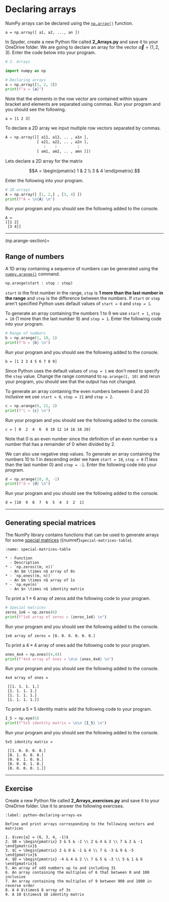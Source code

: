 # Declaring arrays

NumPy arrays can be declared using the <a href="https://numpy.org/doc/stable/reference/arrays.ndarray.html" target="_blank"> `np.array()`</a> function.

```text
a = np.array([ a1, a2, ..., an ])
```

In Spyder, create a new Python file called **2_Arrays.py** and save it to your OneDrive folder. We are going to declare an array for the vector $\vec{a} = (1, 2, 3)$. Enter the code below into your program.

```python
# 2. Arrays

import numpy as np

# Declaring arrays
a = np.array([1, 2, 3])
print(f"a = {a}")
```

Note that the elements in the row vector are contained within square bracket and elements are separated using commas. Run your program and you should see the following.

```text
a = [1 2 3]
```

To declare a 2D array we input multiple row vectors separated by commas.

```python
A = np.array([[ a11, a12, .. , a1n ],
              [ a21, a22, .. , a2n ],
                 :    :         :
              [ am1, am2, .. , amn ]])
```

Lets declare a 2D array for the matrix

$$A = \begin{pmatrix} 1 & 2 \\ 3 & 4 \end{pmatrix}.$$

Enter the following into your program.

```python
# 2D arrays
A = np.array([ [1, 2,] , [3, 4] ])
print(f"A = \n{A} \n")
```

Run your program and you should see the following added to the console.

```text
A = 
[[1 2]
 [3 4]]
```

---

(np.arange-section)=

## Range of numbers

A 1D array containing a sequence of numbers can be generated using the <a href="https://numpy.org/doc/stable/reference/generated/numpy.arange.html?highlight=numpy%20arange#numpy.arange" target="_blank">`numpy.arange()`</a> command.

```Python
np.arange(start : stop : step)
```

`start` is the first number in the range, `stop` is **1 more than the last number in the range** and `step` is the difference between the numbers. If `start` or `step` aren't specified Python uses default values of `start = 0` and `step = 1`.

To generate an array containing the numbers 1 to 9 we use `start = 1`, `stop = 10` (1 more than the last number 9) and `step = 1`. Enter the following code into your program.

```python
# Range of numbers
b = np.arange(1, 10, 1)
print(f"b = {b} \n")
```

Run your program and you should see the following added to the console.

```text
b = [1 2 3 4 5 6 7 8 9]
```

Since Python uses the default values of `step = 1` we don't need to specify the `step` value. Change the range command to `np.arange(1, 10)` and rerun your program, you should see that the output has not changed.

To generate an array containing the even numbers between 0 and 20 inclusive we use `start = 0`, `stop = 21` and `step = 2`.

```python
c = np.arange(0, 21, 2)
print(f"c = {c} \n")
```

Run your program and you should see the following added to the console.

```text
c = [ 0  2  4  6  8 10 12 14 16 18 20]
```

Note that 0 is an even number since the definition of an even number is a number that has a remainder of 0 when divided by 2.

We can also use negative step values. To generate an array containing the numbers 10 to 1 in descending order we have `start = 10`, `stop = 0` (1 less than the last number 0) and `step = -1`. Enter the following code into your program.

```python
d = np.arange(10, 0, -1)
print(f"d = {d} \n")
```

Run your program and you should see the following added to the console.

```text
d = [10  9  8  7  6  5  4  3  2  1]
```

---

## Generating special matrices

The NumPy library contains functions that can be used to generate arrays for some <a href="https://jonshiach.github.io/LA-book/_pages/1.3_Special_matrices.html" target="_blank">special matrices</a> ({numref}`special-matrices-table`).

```{list-table} NumPy functions for generating special matrices
:name: special-matrices-table

* - Function
  - Description
* - `np.zeros((m, n))`
  - An $m \times n$ array of 0s
* - `np.ones((m, n))`
  - An $m \times n$ array of 1s
* - `np.eye(n)`
  - An $n \times n$ identity matrix
```

To print a $1\times 6$ array of zeros add the following code to your program.

```python
# Special matrices
zeros_1x6 = np.zeros(6)
print(f"1x6 array of zeros = {zeros_1x6} \n")
```

Run your program and you should see the following added to the console.

```text
1x6 array of zeros = [0. 0. 0. 0. 0. 0.] 
```

To print a $4 \times 4$ array of ones add the following code to your program.

```python
ones_4x4 = np.ones((4,4))
print(f"4x4 array of ones = \n\n {ones_4x4} \n")
```

Run your program and you should see the following added to the console.

```text
4x4 array of ones = 

 [[1. 1. 1. 1.]
 [1. 1. 1. 1.]
 [1. 1. 1. 1.]
 [1. 1. 1. 1.]] 
```

To print a $5 \times 5$ identity matrix add the following code to your program.

```python
I_5 = np.eye(5)
print(f"5x5 identity matrix = \n\n {I_5} \n")
```

Run your program and you should see the following added to the console.

```text
5x5 identity matrix = 

 [[1. 0. 0. 0. 0.]
 [0. 1. 0. 0. 0.]
 [0. 0. 1. 0. 0.]
 [0. 0. 0. 1. 0.]
 [0. 0. 0. 0. 1.]] 
```

---

## Exercise

Create a new Python file called **2_Arrays_exercises.py** and save it to your OneDrive folder. Use it to answer the following exercises.

```{exercise}
:label: python-declaring-arrays-ex

Define and print arrays corresponding to the following vectors and matrices

1. $\vec{a} = (6, 3, 4, -1)$
2. $B = \begin{pmatrix} 3 & 5 & -2 \\ 2 & 4 & 3 \\ 7 & 2 & -1 \end{pmatrix}$
3. $C = \begin{pmatrix} 2 & 0 & -1 & 4 \\ 7 & -3 & 9 & -5 \end{pmatrix}$
4. $D = \begin{pmatrix} -4 & 4 & 2 \\ 7 & 5 & -3 \\ 5 & 1 & 6 \end{pmatrix}$
5. An array of odd numbers up to and including 31
6. An array containing the multiples of 6 that between 0 and 100 inclusive 
7. An array containing the multiples of 9 between 900 and 1000 in reverse order
8. A 4 $\times$ 8 array of 3s
9. A 10 $\times$ 10 identity matrix
```
